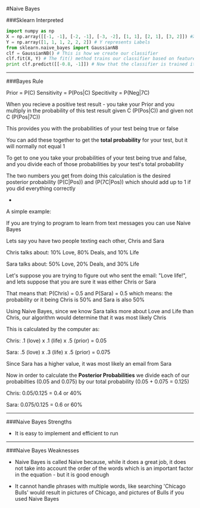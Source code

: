 #Naive Bayes

###Sklearn Interpreted

```python
import numpy as np
X = np.array([[-1, -1], [-2, -1], [-3, -2], [1, 1], [2, 1], [3, 2]]) #X represents features
Y = np.array([1, 1, 1, 2, 2, 2]) # Y represents Labels
from sklearn.naive_bayes import GaussianNB
clf = GaussianNB() # This is how we create our classifier
clf.fit(X, Y) # The fit() method trains our classifier based on features and labels
print clf.predict([[-0.8, -1]]) # Now that the classifier is trained it can be used to label new input
```

***

###Bayes Rule

Prior = P(C)
Sensitivity = P(Pos|C)
Specitivity = P(Neg|7C)

When you recieve a positive test result - you take your Prior and you multiply in the probability of this test result given C (P(Pos|C)) and given not C (P(Pos|7C))

This provides you with the probabilities of your test being true or false

You can add these together to get the **total probability** for your test, but it will normally not equal 1

To get to one you take your probabilities of your test being true and false, and you divide each of those probabilities by your test's total probability

The two numbers you get from doing this calculation is the desired posterior probability (P(C|Pos)) and (P(7C|Pos)) which should add up to 1 if you did everything correctly

-

A simple example:

If you are trying to program to learn from text messages you can use Naive Bayes

Lets say you have two people texting each other, Chris and Sara

Chris talks about: 10% Love, 80% Deals, and 10% Life

Sara talks about: 50% Love, 20% Deals, and 30% Life

Let's suppose you are trying to figure out who sent the email: "Love life!", and lets suppose that you are sure it was either Chris or Sara

That means that: P(Chris) = 0.5 and P(Sara) = 0.5 which means: the probability or it being Chris is 50% and Sara is also 50%

Using Naive Bayes, since we know Sara talks more about Love and Life than Chris, our algorithm would determine that it was most likely Chris

This is calculated by the computer as:

Chris: .1 (love) x .1 (life) x .5 (prior) = 0.05

Sara: .5 (love) x .3 (life) x .5 (prior) = 0.075

Since Sara has a higher value, it was most likely an email from Sara

Now in order to calculate the **Posterior Probabilities** we divide each of our probabilties (0.05 and 0.075) by our total probability (0.05 + 0.075 = 0.125)

Chris: 0.05/0.125 = 0.4 or 40%

Sara: 0.075/0.125 = 0.6 or 60%

***

###Naive Bayes Strengths

- It is easy to implement and efficient to run

***

###Naive Bayes Weaknesses

- Naive Bayes is called Naive because, while it does a great job, it does not take into account the order of the words which is an important factor in the equation - but it is good enough

- It cannot handle phrases with multiple words, like searching 'Chicago Bulls' would result in pictures of Chicago, and pictures of Bulls if you used Naive Bayes
